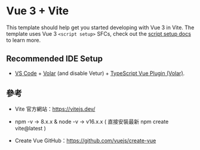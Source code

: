 # Vue 3 + Vite

This template should help get you started developing with Vue 3 in Vite. The template uses Vue 3 `<script setup>` SFCs, check out the [script setup docs](https://v3.vuejs.org/api/sfc-script-setup.html#sfc-script-setup) to learn more.

## Recommended IDE Setup

- [VS Code](https://code.visualstudio.com/) + [Volar](https://marketplace.visualstudio.com/items?itemName=Vue.volar) (and disable Vetur) + [TypeScript Vue Plugin (Volar)](https://marketplace.visualstudio.com/items?itemName=Vue.vscode-typescript-vue-plugin).

## 參考

- Vite 官方網站：https://vitejs.dev/
- npm -v -> 8.x.x & node -v -> v16.x.x ( 直接安裝最新 npm create vite@latest )

- Create Vue GitHub：https://github.com/vuejs/create-vue

